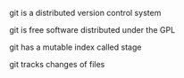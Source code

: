 git is a distributed version control system

git is free software distributed under the GPL

git has a mutable index called stage

git tracks changes of files